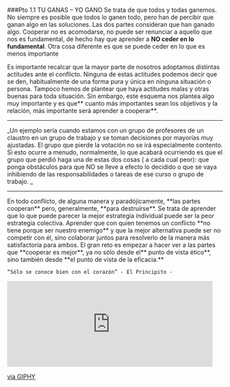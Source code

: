 ###Pto 1.1 TU GANAS – YO GANO
Se trata de que todos y todas ganemos. No siempre es posible que todos lo ganen todo, pero han de percibir que ganan algo en las soluciones. Las dos partes consideran que han ganado algo. Cooperar no es acomodarse, no puede ser renunciar a aquello que nos es fundamental, de hecho hay que aprender a **NO ceder en lo fundamental**. Otra cosa diferente es que se puede ceder en lo que es menos importante

Es importante recalcar que la mayor parte de nosotros adoptamos distintas actitudes ante el conflicto. Ninguna de estas actitudes podemos decir que se den, habitualmente de una forma pura y única en ninguna situación o persona. Tampoco hemos de plantear que haya actitudes malas y otras buenas para toda situación. Sin embargo, este esquema nos plantea algo muy importante y es que** cuanto más importantes sean los objetivos y la relación, más importante será aprender a cooperar**. 
<hr/>
_Un ejemplo sería cuando estamos con un grupo de profesores de un claustro en un grupo de trabajo y se toman decisiones por mayorías muy ajustadas. El grupo que pierde la votación no se irá especialmente contento. Si esto ocurre a menudo, normalmente, lo que acabará ocurriendo es que el grupo que perdió haga una de estas dos cosas ( a cada cual peor): que ponga obstáculos para que NO se lleve a efecto lo decidido o que se vaya inhibiendo de las responsabilidades o tareas de ese curso o grupo de trabajo.   _   
<hr/>
En todo conflicto, de alguna manera y paradójicamente, **las partes cooperan** pero, generalmente, **para destruirse**. Se trata de aprender que lo que puede parecer la mejor estrategia individual puede ser la peor estrategia colectiva. Aprender que con quien tenemos un conflicto **no tiene porque ser nuestro enemigo** y que la mejor alternativa puede ser no competir con él, sino colaborar juntos para resolverlo de la manera más satisfactoria para ambos. El gran reto es empezar a hacer ver a las partes que **cooperar es mejor**, ya no sólo desde el** punto de vista ético**, sino también desde **el punto de vista de la eficacia.**

    “Sólo se conoce bien con el corazón” - El Principito -
    
   <iframe src="https://giphy.com/embed/7lJKqGgUKDxfO" width="480" height="200" frameBorder="0" class="giphy-embed" allowFullScreen></iframe><p><a href="https://giphy.com/gifs/editor-movie-the-little-prince-7lJKqGgUKDxfO">via GIPHY</a></p>